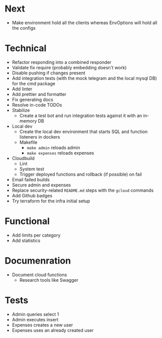 # Next

- Make environment hold all the clients whereas EnvOptions will hold all the configs

# Technical

- Refactor responding into a combined responder
- Validate fix require (probably embedding doesn't work)
- Disable pushing if changes present
- Add integration tests (with the mock telegram and the local mysql DB) for the cmd package
- Add linter
- Add prettier and formatter
- Fix generating docs
- Resolve in-code TODOs
- Stabilize
    - Create a test bot and run integration tests against it with an in-memory DB
- Local dev
    - Create the local dev environment that starts SQL and function listeners in dockers
    - Makefile
        - `make admin` reloads admin
        - `make expenses` reloads expenses
- Cloudbuild
    - Lint
    - System test
    - Trigger deployed functions and rollback (if possible) on fail
- Email failed builds
- Secure admin and expenses
- Replace security-related `README.md` steps with the `gcloud` commands
- Add Github badges
- Try terraform for the infra initial setup


# Functional

- Add limits per category
- Add statistics

# Documenration

- Document cloud functions
    - Research tools like Swagger

# Tests

- Admin queries select 1
- Admin executes insert
- Expenses creates a new user
- Expenses uses an already created user
